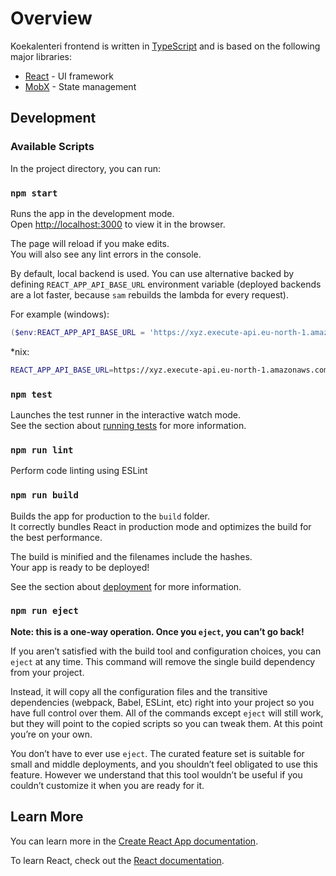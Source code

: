 # Overview

Koekalenteri frontend is written in [TypeScript](https://www.typescriptlang.org/) and is based on the following major libraries:

* [React](https://reactjs.org) - UI framework
* [MobX](https://mobx.js.org/) - State management

## Development

### Available Scripts

In the project directory, you can run:

### `npm start`

Runs the app in the development mode.\
Open [http://localhost:3000](http://localhost:3000) to view it in the browser.

The page will reload if you make edits.\
You will also see any lint errors in the console.

By default, local backend is used. You can use alternative backed by defining `REACT_APP_API_BASE_URL` environment variable (deployed backends are a lot faster, because `sam` rebuilds the lambda for every request).

For example (windows):

```powershell
($env:REACT_APP_API_BASE_URL = 'https://xyz.execute-api.eu-north-1.amazonaws.com/dev') -and (npm start)
```

*nix:

```bash
REACT_APP_API_BASE_URL=https://xyz.execute-api.eu-north-1.amazonaws.com/dev npm start
```

### `npm test`

Launches the test runner in the interactive watch mode.\
See the section about [running tests](https://facebook.github.io/create-react-app/docs/running-tests) for more information.

### `npm run lint`

Perform code linting using ESLint

### `npm run build`

Builds the app for production to the `build` folder.\
It correctly bundles React in production mode and optimizes the build for the best performance.

The build is minified and the filenames include the hashes.\
Your app is ready to be deployed!

See the section about [deployment](https://facebook.github.io/create-react-app/docs/deployment) for more information.

### `npm run eject`

**Note: this is a one-way operation. Once you `eject`, you can’t go back!**

If you aren’t satisfied with the build tool and configuration choices, you can `eject` at any time. This command will remove the single build dependency from your project.

Instead, it will copy all the configuration files and the transitive dependencies (webpack, Babel, ESLint, etc) right into your project so you have full control over them. All of the commands except `eject` will still work, but they will point to the copied scripts so you can tweak them. At this point you’re on your own.

You don’t have to ever use `eject`. The curated feature set is suitable for small and middle deployments, and you shouldn’t feel obligated to use this feature. However we understand that this tool wouldn’t be useful if you couldn’t customize it when you are ready for it.

## Learn More

You can learn more in the [Create React App documentation](https://facebook.github.io/create-react-app/docs/getting-started).

To learn React, check out the [React documentation](https://reactjs.org/).
